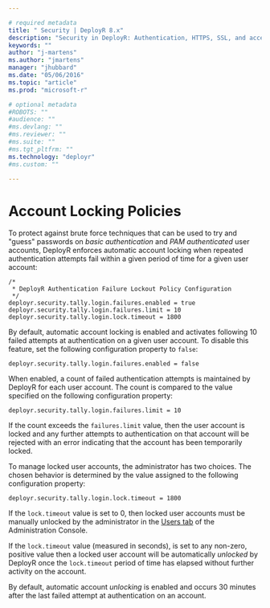 ```yaml
---

# required metadata
title: " Security | DeployR 8.x"
description: "Security in DeployR: Authentication, HTTPS, SSL, and access controls for server, Project file and Repository File, and more."
keywords: ""
author: "j-martens"
ms.author: "jmartens"
manager: "jhubbard"
ms.date: "05/06/2016"
ms.topic: "article"
ms.prod: "microsoft-r"

# optional metadata
#ROBOTS: ""
#audience: ""
#ms.devlang: ""
#ms.reviewer: ""
#ms.suite: ""
#ms.tgt_pltfrm: ""
ms.technology: "deployr"
#ms.custom: ""

---
```


# Account Locking Policies

To protect against brute force techniques that can be used to try and "guess" passwords on *basic authentication* and *PAM authenticated* user accounts, DeployR enforces automatic account locking when repeated authentication attempts fail within a given period of time for a given user account:

    /*
     * DeployR Authentication Failure Lockout Policy Configuration
     */
    deployr.security.tally.login.failures.enabled = true
    deployr.security.tally.login.failures.limit = 10
    deployr.security.tally.login.lock.timeout = 1800

By default, automatic account locking is enabled and activates following 10 failed attempts at authentication on a given user account. To disable this feature, set the following configuration property to `false`:

    deployr.security.tally.login.failures.enabled = false

When enabled, a count of failed authentication attempts is maintained by DeployR for each user account. The count is compared to the value specified on the following configuration property:

    deployr.security.tally.login.failures.limit = 10

If the count exceeds the `failures.limit` value, then the user account is locked and any further attempts to authentication on that account will be rejected with an error indicating that the account has been temporarily locked.

To manage locked user accounts, the administrator has two choices. The chosen behavior is determined by the value assigned to the following configuration property:

    deployr.security.tally.login.lock.timeout = 1800

If the `lock.timeout` value is set to 0, then locked user accounts must be manually unlocked by the administrator in the [Users tab](deployr-admin-console-user-accounts.md#viewing-and-editing-user-accounts) of the Administration Console.

If the `lock.timeout` value (measured in seconds), is set to any non-zero, positive value then a locked user account will be automatically *unlocked* by DeployR once the `lock.timeout` period of time has elapsed without further activity on the account.

By default, automatic account *unlocking* is enabled and occurs 30 minutes after the last failed attempt at authentication on an account.

